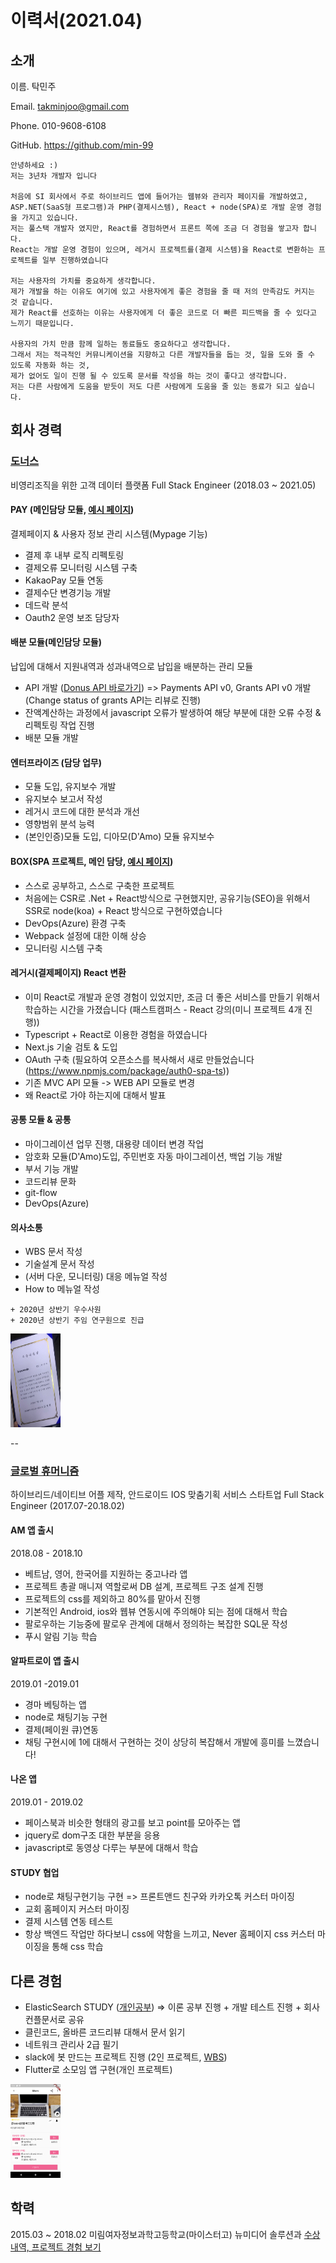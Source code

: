# 이력서(2021.04)
## 소개

이름. 탁민주

Email. takminjoo@gmail.com

Phone. 010-9608-6108

GitHub. https://github.com/min-99
 
```
안녕하세요 :)
저는 3년차 개발자 입니다

처음에 SI 회사에서 주로 하이브리드 앱에 들어가는 웹뷰와 관리자 페이지를 개발하였고, 
ASP.NET(SaaS형 프로그램)과 PHP(결제시스템), React + node(SPA)로 개발 운영 경험을 가지고 있습니다.
저는 풀스택 개발자 였지만, React를 경험하면서 프론트 쪽에 조금 더 경험을 쌓고자 합니다. 
React는 개발 운영 경험이 있으며, 레거시 프로젝트를(결제 시스템)을 React로 변환하는 프로젝트를 일부 진행하였습니다

저는 사용자의 가치를 중요하게 생각합니다. 
제가 개발을 하는 이유도 여기에 있고 사용자에게 좋은 경험을 줄 때 저의 만족감도 커지는 것 같습니다. 
제가 React를 선호하는 이유는 사용자에게 더 좋은 코드로 더 빠른 피드백을 줄 수 있다고 느끼기 때문입니다. 

사용자의 가치 만큼 함께 일하는 동료들도 중요하다고 생각합니다. 
그래서 저는 적극적인 커뮤니케이션을 지향하고 다른 개발자들을 돕는 것, 일을 도와 줄 수 있도록 자동화 하는 것, 
제가 없어도 일이 진행 될 수 있도록 문서를 작성을 하는 것이 좋다고 생각합니다. 
저는 다른 사람에게 도움을 받듯이 저도 다른 사람에게 도움을 줄 있는 동료가 되고 싶습니다. 

```

## 회사 경력

### [도너스](https://www.donus.org/)
 비영리조직을 위한 고객 데이터 플랫폼
Full Stack Engineer (2018.03 ~ 2021.05)

#### PAY (메인담당 모듈, [예시 페이지](https://secure.donus.org/oxfam/pay/step1))
결제페이지 & 사용자 정보 관리 시스템(Mypage 기능)
- 결제 후 내부 로직 리펙토링
- 결제오류 모니터링 시스템 구축
- KakaoPay 모듈 연동
- 결제수단 변경기능 개발
- 데드락 분석
- Oauth2 운영 보조 담당자

#### 배분 모듈(메인담당 모듈)
납입에 대해서 지원내역과 성과내역으로 납입을 배분하는 관리 모듈
- API 개발 ([Donus API 바로가기](https://documenter.getpostman.com/view/2901334/RztfxCek?version=latest#afde0b25-6c94-4973-b5f2-4914c7a59bfb)) 
 => Payments API v0, Grants API v0 개발(Change status of grants API는 리뷰로 진행)
- 잔액계산하는 과정에서 javascript 오류가 발생하여 해당 부분에 대한 오류 수정 & 리펙토링 작업 진행
- 배분 모듈 개발

#### 엔터프라이즈 (담당 업무)
- 모듈 도입, 유지보수 개발
- 유지보수 보고서 작성
- 레거시 코드에 대한 분석과 개선
- 영향범위 분석 능력
- (본인인증)모듈 도입, 디아모(D'Amo) 모듈 유지보수

#### BOX(SPA 프로젝트, 메인 담당, [예시 페이지](https://box.donus.org/box/peoplepower21/2020))
- 스스로 공부하고, 스스로 구축한 프로젝트
- 처음에는 CSR로 .Net + React방식으로 구현했지만, 공유기능(SEO)을 위해서 SSR로 node(koa) + React 방식으로 구현하였습니다
- DevOps(Azure) 환경 구축
- Webpack 설정에 대한 이해 상승
- 모니터링 시스템 구축

#### 레거시(결제페이지) React 변환
- 이미 React로 개발과 운영 경험이 있었지만, 조금 더 좋은 서비스를 만들기 위해서 학습하는 시간을 가졌습니다 (패스트캠퍼스 - React 강의(미니 프로젝트 4개 진행))
- Typescript + React로 이용한 경험을 하였습니다
- Next.js 기술 검토 & 도입
- OAuth 구축 (필요하여 오픈소스를 복사해서 새로 만들었습니다(https://www.npmjs.com/package/auth0-spa-ts))
- 기존 MVC API 모듈 -> WEB API 모듈로 변경
- 왜 React로 가야 하는지에 대해서 발표

#### 공통 모듈 & 공통
- 마이그레이션 업무 진행, 대용량 데이터 변경 작업
- 암호화 모듈(D'Amo)도입, 주민번호 자동 마이그레이션, 백업 기능 개발
- 부서 기능 개발
- 코드리뷰 문화
- git-flow
- DevOps(Azure)

#### 의사소통
- WBS 문서 작성
- 기술설계 문서 작성
- (서버 다운, 모니터링) 대응 메뉴얼 작성
- How to 메뉴얼 작성

```
+ 2020년 상반기 우수사원
+ 2020년 상반기 주임 연구원으로 진급
```
<img src="https://github.com/min-99/resume/blob/main/image/KakaoTalk_20200903_231700691.jpg" width="80" height="150"/>

--
### [글로벌 휴머니즘](https://ghsoft.tistory.com/)
 하이브리드/네이티브 어플 제작, 안드로이드 IOS 맞춤기획 서비스 스타트업
Full Stack Engineer (2017.07-20.18.02)

#### AM 앱 출시
2018.08 - 2018.10
- 베트남, 영어, 한국어를 지원하는 중고나라 앱
- 프로젝트 총괄 매니져 역할로써 DB 설계, 프로젝트 구조 설계 진행
- 프로젝트의 css를 제외하고 80%를 맡아서 진행
- 기본적인 Android, ios와 웹뷰 연동시에 주의해야 되는 점에 대해서 학습
- 팔로우하는 기능중에 팔로우 관계에 대해서 정의하는 복잡한 SQL문 작성
- 푸시 알림 기능 학습

#### 알파트로이 앱 출시
2019.01 -2019.01
- 경마 베팅하는 앱
- node로 채팅기능 구현
- 결제(페이원 큐)연동
- 채팅 구현시에 1에 대해서 구현하는 것이 상당히 복잡해서 개발에 흥미를 느꼈습니다!

#### 나온 앱
2019.01 - 2019.02
- 페이스북과 비슷한 형태의 광고를 보고 point를 모아주는 앱
- jquery로 dom구조 대한 부분을 응용
- javascript로 동영상 다루는 부분에 대해서 학습

#### STUDY 협업
- node로 채팅구현기능 구현 => 프론트앤드 친구와 카카오톡 커스터 마이징
- 교회 홈페이지 커스터 마이징
- 결제 시스템 연동 테스트
- 항상 백엔드 작업만 하다보니 css에 약함을 느끼고, Never 홈페이지 css 커스터 마이징을 통해 css 학습

## 다른 경험
- ElasticSearch STUDY ([개인공부](https://www.notion.so/min99/Elasticsearch-a17fc467b8eb4facb2bfa16cd87ba7b1))
  => 이론 공부 진행 + 개발 테스트 진행 + 회사 컨플문서로 공유
- 클린코드, 올바른 코드리뷰 대해서 문서 읽기
- 네트워크 관리사 2급 필기
- slack에 봇 만드는 프로젝트 진행 (2인 프로젝트, [WBS](https://docs.google.com/spreadsheets/d/1oizG5BMR7-lRl6eyKbgpLrzc0LA2wZYu0ot8DzZ-kcA/edit?usp=sharing))
- Flutter로 소모임 앱 구현(개인 프로젝트)
<img src="https://github.com/min-99/resume/blob/main/image/Screenshot_1577447752.png" width="80" height="150"/>

## 학력
2015.03 ~ 2018.02 미림여자정보과학고등학교(마이스터고) 뉴미디어 솔루션과 [수상내역, 프로젝트 경험 보기](https://drive.google.com/file/d/1uAqFbGDu6q4HB5kosalGRQxLC8u4TVb7/view?usp=sharing)

